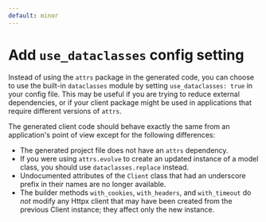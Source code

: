 ```yaml
---
default: minor
---
```


# Add `use_dataclasses` config setting

Instead of using the `attrs` package in the generated code, you can choose to use the built-in `dataclasses` module by setting `use_dataclasses: true` in your config file. This may be useful if you are trying to reduce external dependencies, or if your client package might be used in applications that require different versions of `attrs`.

The generated client code should behave exactly the same from an application's point of view except for the following differences:

- The generated project file does not have an `attrs` dependency.
- If you were using `attrs.evolve` to create an updated instance of a model class, you should use `dataclasses.replace` instead.
- Undocumented attributes of the `Client` class that had an underscore prefix in their names are no longer available.
- The builder methods `with_cookies`, `with_headers`, and `with_timeout` do _not_ modify any Httpx client that may have been created from the previous Client instance; they affect only the new instance.
